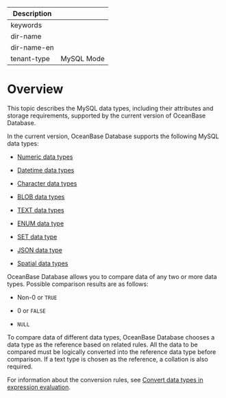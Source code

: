| Description   |                 |
|---------------|-----------------|
| keywords      |                 |
| dir-name      |                 |
| dir-name-en   |                 |
| tenant-type   | MySQL Mode      |

# Overview

This topic describes the MySQL data types, including their attributes and storage requirements, supported by the current version of OceanBase Database.

In the current version, OceanBase Database supports the following MySQL data types:

* [Numeric data types](200.numeric-of-mysql-mode/100.numeric-type-of-mysql-mode.md)

* [Datetime data types](300.date-and-time-types-of-mysql-mode/100.date-and-time-types-of-mysql-mode.md)

* [Character data types](400.string-of-mysql-mode/100.string-type-overview-of-mysql-mode.md)

* [BLOB data types](500.large-object-of-mysql-mode/100.large-object-and-text-type-overview-of-mysql-mode.md)

* [TEXT data types](500.large-object-of-mysql-mode/100.large-object-and-text-type-overview-of-mysql-mode.md)

* [ENUM data type](../100.data-type-of-mysql-mode/600.enum-type-of-mysql-mode.md)

* [SET data type](../100.data-type-of-mysql-mode/700.set-type-of-mysql-mode.md)

* [JSON data type](800.json-formatted-data-type-of-mysql-mode/100.json-formatted-data-types-of-mysql-mode.md)

* [Spatial data types](900.spatial-data-type-of-mysql-mode/100.spatial-data-type-overview-of-mysql-mode.md)

OceanBase Database allows you to compare data of any two or more data types. Possible comparison results are as follows:

* Non-0 or `TRUE`

* 0 or `FALSE`

* `NULL`

To compare data of different data types, OceanBase Database chooses a data type as the reference based on related rules. All the data to be compared must be logically converted into the reference data type before comparison. If a text type is chosen as the reference, a collation is also required.

For information about the conversion rules, see [Convert data types in expression evaluation](../200.expression-of-mysql-mode/300.type-conversion-of-expression-evaluation-of-mysql-mode.md).
